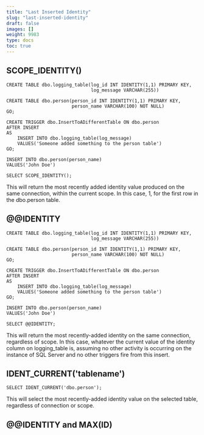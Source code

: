 ```yaml
---
title: "Last Inserted Identity"
slug: "last-inserted-identity"
draft: false
images: []
weight: 9983
type: docs
toc: true
---
```


## SCOPE_IDENTITY()
    CREATE TABLE dbo.logging_table(log_id INT IDENTITY(1,1) PRIMARY KEY, 
                                   log_message VARCHAR(255))
    
    CREATE TABLE dbo.person(person_id INT IDENTITY(1,1) PRIMARY KEY, 
                            person_name VARCHAR(100) NOT NULL)
    GO;
    
    CREATE TRIGGER dbo.InsertToADifferentTable ON dbo.person  
    AFTER INSERT  
    AS
        INSERT INTO dbo.logging_table(log_message)
        VALUES('Someone added something to the person table')
    GO;
    
    INSERT INTO dbo.person(person_name)
    VALUES('John Doe')  

    SELECT SCOPE_IDENTITY();

This will return the most recently added identity value produced on the same connection, within the current scope. In this case, 1, for the first row in the dbo.person table.

## @@IDENTITY
    CREATE TABLE dbo.logging_table(log_id INT IDENTITY(1,1) PRIMARY KEY, 
                                   log_message VARCHAR(255))

    CREATE TABLE dbo.person(person_id INT IDENTITY(1,1) PRIMARY KEY, 
                            person_name VARCHAR(100) NOT NULL)
    GO;

    CREATE TRIGGER dbo.InsertToADifferentTable ON dbo.person  
    AFTER INSERT  
    AS
        INSERT INTO dbo.logging_table(log_message)
        VALUES('Someone added something to the person table')
    GO;
    
    INSERT INTO dbo.person(person_name)
    VALUES('John Doe')    
    
    SELECT @@IDENTITY;

This will return the most recently-added identity on the same connection, regardless of scope. In this case, whatever the current value of the identity column on logging_table is, assuming no other activity is occurring on the instance of SQL Server and no other triggers fire from this insert.

## IDENT_CURRENT('tablename')
    SELECT IDENT_CURRENT('dbo.person');

This will select the most recently-added identity value on the selected table, regardless of connection or scope.

## @@IDENTITY and MAX(ID)


